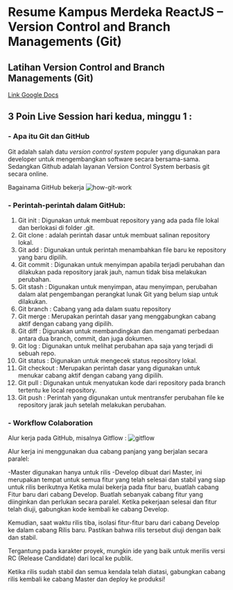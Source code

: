 # Resume Kampus Merdeka ReactJS – Version Control and Branch Managements (Git)

## Latihan Version Control and Branch Managements (Git)
[Link Google Docs](https://docs.google.com/document/d/1zQYgLcPMPr_kFmNRoph0q48PSw3s7VAI0QNU6bbQcfE/edit?usp=sharing)

## 3 Poin Live Session hari kedua, minggu 1 :
### - Apa itu Git dan GitHub

Git adalah salah datu *version control system* populer yang digunakan para developer untuk mengembangkan software secara bersama-sama. Sedangkan Github adalah layanan Version Control System berbasis git secara online.

Bagainama GitHub bekerja
![how-git-work](https://github.com/indrakurr/react_indra-kurniawan/assets/122657032/73431b74-6f11-41d2-8569-6741b6308d09)


### - Perintah-perintah dalam GitHub:

1. Git init : Digunakan untuk membuat repository yang ada pada file lokal dan berlokasi di folder .git. 
2. Git clone : adalah perintah dasar untuk membuat salinan repository lokal.
3. Git add : Digunakan untuk perintah menambahkan file baru ke repository yang baru dipilih. 
4. Git commit : Digunakan untuk menyimpan apabila terjadi perubahan dan dilakukan pada repository jarak jauh, namun tidak bisa melakukan perubahan. 
5. Git stash : Digunakan untuk menyimpan, atau menyimpan, perubahan dalam alat pengembangan perangkat lunak Git yang belum siap untuk dilakukan.
6. Git branch : Cabang yang ada dalam suatu repository
7. Git merge : Merupakan perintah dasar yang menggabungkan cabang aktif dengan cabang yang dipilih.
8. Git diff : Digunakan untuk membandingkan dan mengamati perbedaan antara dua branch, commit, dan juga dokumen.
9. Git log : Digunakan untuk melihat perubahan apa saja yang terjadi di sebuah repo.
10. Git status : Digunakan untuk mengecek status repository lokal.
11. Git checkout : Merupakan perintah dasar yang digunakan untuk menukar cabang aktif dengan cabang yang dipilih. 
12. Git pull : Digunakan untuk menyatukan kode dari repository pada branch tertentu ke local repository.
13. Git push : Perintah yang digunakan untuk mentransfer perubahan file ke repository jarak jauh setelah melakukan perubahan.

### - Workflow Colaboration

Alur kerja pada GitHub, misalnya Gitflow : 
![gitflow](https://github.com/indrakurr/react_indra-kurniawan/assets/122657032/a89b9560-5fd5-43bc-a923-d1287e24914c)

Alur kerja ini menggunakan dua cabang panjang yang berjalan secara paralel:

-Master
digunakan hanya untuk rilis
-Develop
dibuat dari Master, ini merupakan tempat untuk semua fitur yang telah selesai dan stabil yang siap untuk rilis berikutnya
Ketika mulai bekerja pada fitur baru, buatlah cabang Fitur baru dari cabang Develop. Buatlah sebanyak cabang fitur yang diinginkan dan perlukan secara paralel. Ketika pekerjaan selesai dan fitur telah diuji, gabungkan kode kembali ke cabang Develop.

Kemudian, saat waktu rilis tiba, isolasi fitur-fitur baru dari cabang Develop ke dalam cabang Rilis baru. Pastikan bahwa rilis tersebut diuji dengan baik dan stabil.

Tergantung pada karakter proyek, mungkin ide yang baik untuk merilis versi RC (Release Candidate) dari local ke publik.

Ketika rilis sudah stabil dan semua kendala telah diatasi, gabungkan cabang rilis kembali ke cabang Master dan deploy ke produksi!

